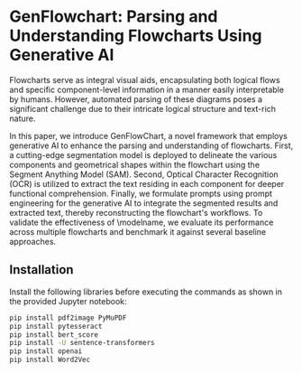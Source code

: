 # GenFlowchart: Parsing and Understanding Flowcharts Using Generative AI

Flowcharts serve as integral visual aids, encapsulating both logical flows and specific component-level information in a manner easily interpretable by humans. However, automated parsing of these diagrams poses a significant challenge due to their intricate logical structure and text-rich nature.

In this paper, we introduce GenFlowChart, a novel framework that employs generative AI to enhance the parsing and understanding of flowcharts. First, a cutting-edge segmentation model is deployed to delineate the various components and geometrical shapes within the flowchart using the Segment Anything Model (SAM). Second, Optical Character Recognition (OCR) is utilized to extract the text residing in each component for deeper functional comprehension. Finally, we formulate prompts using prompt engineering for the generative AI to integrate the segmented results and extracted text, thereby reconstructing the flowchart's workflows. To validate the effectiveness of \modelname, we evaluate its performance across multiple flowcharts and benchmark it against several baseline approaches.

## Installation

Install the following libraries before executing the commands as shown in the provided Jupyter notebook:

```bash
pip install pdf2image PyMuPDF 
pip install pytesseract
pip install bert_score
pip install -U sentence-transformers
pip install openai
pip install Word2Vec

